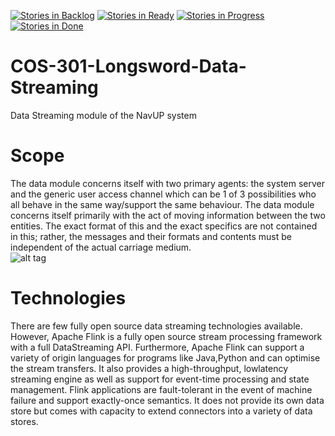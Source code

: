 [![Stories in Backlog](https://badge.waffle.io/waffle.io/Chris19951225/COS-301-Longsword-Data-Streaming.png?label=backlog&title=Backlog)](https://waffle.io/Chris19951225/COS-301-Longsword-Data-Streaming) 
[![Stories in Ready](https://badge.waffle.io/waffle.io/Chris19951225/COS-301-Longsword-Data-Streaming.png?label=ready&title=Ready)](https://waffle.io/Chris19951225/COS-301-Longsword-Data-Streaming) 
[![Stories in Progress](https://badge.waffle.io/waffle.io/Chris19951225/COS-301-Longsword-Data-Streaming.png?label=In%20Progress&title=In%20Progress)](https://waffle.io/Chris19951225/COS-301-Longsword-Data-Streaming)
[![Stories in Done](https://badge.waffle.io/waffle.io/Chris19951225/COS-301-Longsword-Data-Streaming.png?label=done&title=Done)](https://waffle.io/Chris19951225/COS-301-Longsword-Data-Streaming) 
# COS-301-Longsword-Data-Streaming
Data Streaming module of the NavUP system 
# Scope
The data module concerns itself with two primary agents: the system server and the
generic user access channel which can be 1 of 3 possibilities who all behave in the
same way/support the same behaviour. The data module concerns itself primarily
with the act of moving information between the two entities. The exact format of this
and the exact specifics are not contained in this; rather, the messages and their
formats and contents must be independent of the actual carriage medium.  
![alt tag](https://s21.postimg.org/him68qvvb/Class_Diagram.png)
# Technologies
There are few fully open source data streaming technologies available. However, Apache
Flink is a fully open source stream processing framework with a full DataStreaming API.
Furthermore, Apache Flink can support a variety of origin languages for programs like
Java,Python and can optimise the stream transfers. It also provides a high-throughput, lowlatency
streaming engine as well as support for event-time processing and state
management. Flink applications are fault-tolerant in the event of machine failure and support
exactly-once semantics. It does not provide its own data store but comes with capacity to
extend connectors into a variety of data stores.
